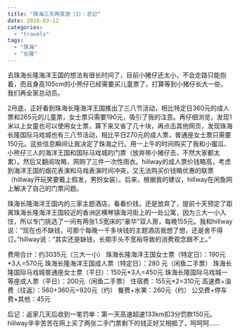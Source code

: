 ```yaml
---
title: "珠海三天两夜游（1）：总记"
date: 2018-03-12
categories: 
  - "travels"
tags: 
  - "珠海"
  - "长隆"
---
```


去珠海长隆海洋王国的想法有很长时间了，目前小猪仔还太小，不会走路只能抱着，而且身高105cm的小熊仔已经需要买儿童票了，打算等到小猪仔长大一些，我们再全家总动员。

2月底，正好看到珠海长隆海洋王国推出了三八节活动，相比特定日360元的成人票和265元的儿童票，女士票只需要190元，吸引了我的注意。再仔细浏览，发现1米以上女童也可以使用女士票，算下来又省了几十块，再点击其他网页，发现珠海长隆国际马戏城也有三八节活动，相比平日270元的成人票，普通座女士票只需要150元。这些信息瞬间让我决定了珠海之行。用一上午的时间购买了我和小蜜瓜、小熊仔三人的海洋王国和国际马戏城的门票（放弃带小猪仔去，不然大家都太累）。然后又翻阅攻略，网购了三件一次性雨衣。hillway的成人票价钱略高，考虑到海洋王国的烟花表演和马戏表演时间冲突，又无法购买价钱略优惠的联票（hillway开玩笑要戴上假发，男扮女装）。后来，根据我的建议，hillway在闲鱼网上解决了自己的门票问题。

珠海长隆海洋王国内的三家主题酒店，看看价钱，还是放弃了，提前十天预定了距离珠海长隆海洋王国较近的香洲区横琴镇海河街上的一处公寓，因为三大一小入住，所以专门挑选了一间有两张1.5宽床的“豪华”双人房，每晚155元。我和hillway说：“现在也不缺钱，可那个每晚一千多块钱的主题酒店我想了想，还是舍不得订。”hillway说：“其实还是缺钱，长期手头不宽裕导致的消费观念跟不上。”

费用合计：约3035元（三大一小） 珠海长隆海洋王国女士票（特定日）：190元\*3人=570元 珠海长隆海洋王国成人票（特定日）：280 元（闲鱼二手票） 珠海长隆国际马戏城普通座女士票（平日）：150元\*3人=450元 珠海长隆国际马戏城一等座成人票（平日）：200元（闲鱼二手票） 住宿费：155元\*2=310元 高速费+油费（往返）：560+360元=920元（约） 餐费+水果：260元（约） 公交费+停车费+其他：45元

后记：返家几天后收到一笔罚单：第一天高速超速133km扣3分罚款150元。hillway辛辛苦苦在网上买了两张二手门票剩下的钱正好又相抵了，呵呵呵……
